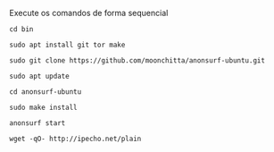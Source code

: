 Execute os comandos de forma sequencial

```
cd bin
```

```
sudo apt install git tor make
```

```
sudo git clone https://github.com/moonchitta/anonsurf-ubuntu.git
```

```
sudo apt update
```

```
cd anonsurf-ubuntu
```

```
sudo make install
```

```
anonsurf start
```

```
wget -qO- http://ipecho.net/plain
```
